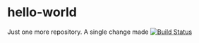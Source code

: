 # hello-world
Just one more repository. A single change made
[![Build Status](https://travis-ci.org/BrundaV/hello-world.svg?branch=master)](https://travis-ci.org/BrundaV/hello-world)
